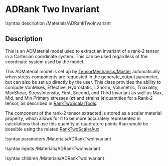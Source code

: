# ADRank Two Invariant

!syntax description /Materials/ADRankTwoInvariant

## Description

This is an ADMaterial model used to extract an invariant of a rank-2 tensor in a
Cartesian coordinate system. This can be used regardless of the coordinate
system used by the model.

This ADMaterial model is set up by
[TensorMechanics/Master](/Modules/TensorMechanics/Master/index.md) automatically
when stress components are requested in the generate_output parameter, but can
also be set up directly by the user. This class provides
the ability to compute  VonMises, Effective, Hydrostatic, L2norm, Volumetric,
Triaxiality, MaxShear, StressIntensity, First, Second, and Third Invariant as
well as Max, Mid, and Min Primary stresses ($\boldsymbol{\sigma}$) and strains
($\boldsymbol{\epsilon}$)quantities for a Rank-2 tensor, as described in
[RankTwoScalarTools](RankTwoScalarTools.md).  


The component of the rank-2 tensor extracted is stored as a scalar material
property, which allows for it to be more accurately represented in calculations
that use this quantity at quadrature points than would be possible using the
related [RankTwoScalarAux](RankTwoScalarAux.md)

!syntax parameters /Materials/ADRankTwoInvariant

!syntax inputs /Materials/ADRankTwoInvariant

!syntax children /Materials/ADRankTwoInvariant
